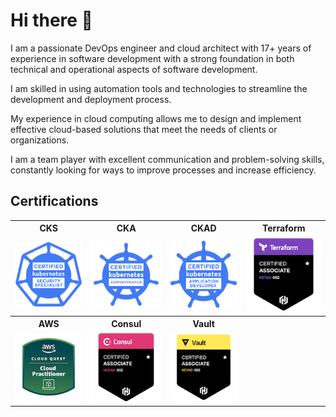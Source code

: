 # Hi there 👋

I am a passionate DevOps engineer and cloud architect with 17+ years of experience in software development with a strong foundation in both technical and operational aspects of software development.

I am skilled in using automation tools and technologies to streamline the development and deployment process.

My experience in cloud computing allows me to design and implement effective cloud-based solutions that meet the needs of clients or organizations.

I am a team player with excellent communication and problem-solving skills, constantly looking for ways to improve processes and increase efficiency.

## Certifications

<table>
  <tr>
    <th>CKS</th>
    <th>CKA</th>
    <th>CKAD</th>
    <th>Terraform </th>
  </tr>
  <tr>
    <td>
        <a href="https://www.credly.com/badges/967ea7c5-8f5a-4d4d-8e0f-e5e2a61fa513/public_url"><img src="website/static/certifications/cks.png" alt="CKS: Certified Kubernetes Security Specialist"></a>
    </td>
    <td>
        <a href="https://www.credly.com/badges/39e2ba48-6d1c-4eeb-8820-9329137eb08b/public_url"><img src="website/static/certifications/cka.png" alt="CKA: Certified Kubernetes Administrator"></a>
    </td>
    <td>
        <a href="https://www.credly.com/badges/abaeb350-5324-4392-867c-3e3e7248f758/public_url"><img src="website/static/certifications/ckad.png" alt="CKAD: Certified Kubernetes Application Developer"></a> 
    </td>
    <td>
        <a href="https://www.credly.com/badges/6e8b94f8-3987-42a3-8d00-3fdc9e591e0b/public_url"><img src="website/static/certifications/terraform.png" alt="HashiCorp Certified: Terraform Associate (002)"></a>
    </td>
  </tr>
  <tr>
    <th>AWS</th>
    <th>Consul</th>
    <th>Vault</th>
    <th></th>
  </tr>

  <tr>
    <td>
        <a href="https://www.credly.com/badges/920a0d5d-8142-44f8-927f-7a5f6fa7f6d6"><img src="website/static/certifications/aws_cloud_quest.png" alt="AWS Cloud Practitioner"></a>
    </td>
    <td>
        <a href="https://www.credly.com/badges/a0812793-bbb3-4650-a30e-676c7354183d/public_url"><img src="website/static/certifications/consul.png" alt="HashiCorp Certified: Consul Associate (002)"></a>
    </td>
    <td> 
        <a href="https://www.credly.com/badges/c99bdc40-c011-41b6-beca-57cd606c9cdb/public_url"><img src="website/static/certifications/vault.png" alt="
HashiCorp Certified: Vault Associate (002)"></a>
    </td>
    <td></td>
  </tr>
</table>

<!--
**aazon/aazon** is a ✨ _special_ ✨ repository because its `README.md` (this file) appears on your GitHub profile.

Here are some ideas to get you started:

- 🔭 I’m currently working on ...
- 🌱 I’m currently learning ...
- 👯 I’m looking to collaborate on ...
- 🤔 I’m looking for help with ...
- 💬 Ask me about ...
- 📫 How to reach me: ...
- 😄 Pronouns: ...
- ⚡ Fun fact: ...
-->
